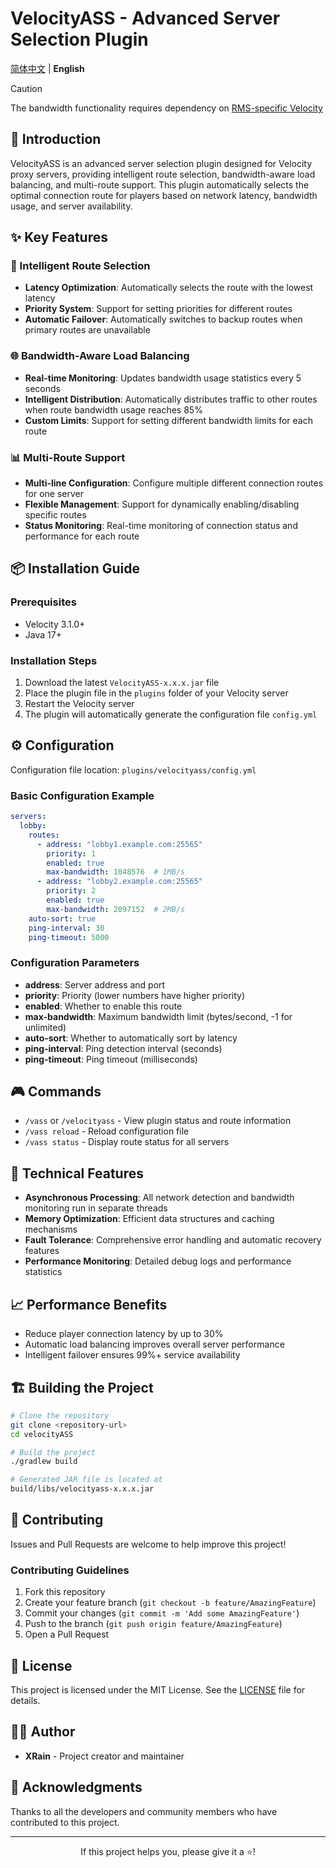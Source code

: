 # VelocityASS - Advanced Server Selection Plugin

[简体中文](README.md) | **English**

> [!CAUTION]
> The bandwidth functionality requires dependency on [RMS-specific Velocity](https://github.com/RMS-Server/Velocity)

## 🚀 Introduction

VelocityASS is an advanced server selection plugin designed for Velocity proxy servers, providing intelligent route selection, bandwidth-aware load balancing, and multi-route support. This plugin automatically selects the optimal connection route for players based on network latency, bandwidth usage, and server availability.

## ✨ Key Features

### 🎯 Intelligent Route Selection
- **Latency Optimization**: Automatically selects the route with the lowest latency
- **Priority System**: Support for setting priorities for different routes
- **Automatic Failover**: Automatically switches to backup routes when primary routes are unavailable

### 🌐 Bandwidth-Aware Load Balancing
- **Real-time Monitoring**: Updates bandwidth usage statistics every 5 seconds
- **Intelligent Distribution**: Automatically distributes traffic to other routes when route bandwidth usage reaches 85%
- **Custom Limits**: Support for setting different bandwidth limits for each route

### 📊 Multi-Route Support
- **Multi-line Configuration**: Configure multiple different connection routes for one server
- **Flexible Management**: Support for dynamically enabling/disabling specific routes
- **Status Monitoring**: Real-time monitoring of connection status and performance for each route

## 📦 Installation Guide

### Prerequisites
- Velocity 3.1.0+
- Java 17+

### Installation Steps
1. Download the latest `VelocityASS-x.x.x.jar` file
2. Place the plugin file in the `plugins` folder of your Velocity server
3. Restart the Velocity server
4. The plugin will automatically generate the configuration file `config.yml`

## ⚙️ Configuration

Configuration file location: `plugins/velocityass/config.yml`

### Basic Configuration Example

```yaml
servers:
  lobby:
    routes:
      - address: "lobby1.example.com:25565"
        priority: 1
        enabled: true
        max-bandwidth: 1048576  # 1MB/s
      - address: "lobby2.example.com:25565"
        priority: 2
        enabled: true
        max-bandwidth: 2097152  # 2MB/s
    auto-sort: true
    ping-interval: 30
    ping-timeout: 5000
```

### Configuration Parameters

- **address**: Server address and port
- **priority**: Priority (lower numbers have higher priority)
- **enabled**: Whether to enable this route
- **max-bandwidth**: Maximum bandwidth limit (bytes/second, -1 for unlimited)
- **auto-sort**: Whether to automatically sort by latency
- **ping-interval**: Ping detection interval (seconds)
- **ping-timeout**: Ping timeout (milliseconds)

## 🎮 Commands

- `/vass` or `/velocityass` - View plugin status and route information
- `/vass reload` - Reload configuration file
- `/vass status` - Display route status for all servers

## 🔧 Technical Features

- **Asynchronous Processing**: All network detection and bandwidth monitoring run in separate threads
- **Memory Optimization**: Efficient data structures and caching mechanisms
- **Fault Tolerance**: Comprehensive error handling and automatic recovery features
- **Performance Monitoring**: Detailed debug logs and performance statistics

## 📈 Performance Benefits

- Reduce player connection latency by up to 30%
- Automatic load balancing improves overall server performance
- Intelligent failover ensures 99%+ service availability

## 🏗️ Building the Project

```bash
# Clone the repository
git clone <repository-url>
cd velocityASS

# Build the project
./gradlew build

# Generated JAR file is located at
build/libs/velocityass-x.x.x.jar
```

## 🤝 Contributing

Issues and Pull Requests are welcome to help improve this project!

### Contributing Guidelines

1. Fork this repository
2. Create your feature branch (`git checkout -b feature/AmazingFeature`)
3. Commit your changes (`git commit -m 'Add some AmazingFeature'`)
4. Push to the branch (`git push origin feature/AmazingFeature`)
5. Open a Pull Request

## 📄 License

This project is licensed under the MIT License. See the [LICENSE](LICENSE) file for details.

## 👨‍💻 Author

- **XRain** - Project creator and maintainer

## 🙏 Acknowledgments

Thanks to all the developers and community members who have contributed to this project.

---

<div align="center">
  If this project helps you, please give it a ⭐️!
</div>